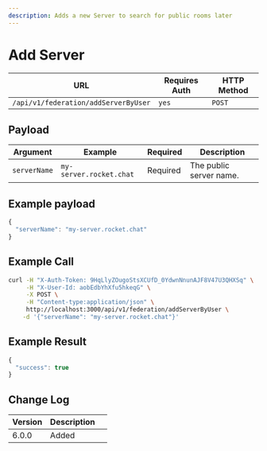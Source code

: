 ```yaml
---
description: Adds a new Server to search for public rooms later
---
```


# Add Server

| URL                                  | Requires Auth | HTTP Method |
| ------------------------------------ | ------------- | ----------- |
| `/api/v1/federation/addServerByUser` | `yes`         | `POST`      |

## Payload

| Argument     | Example                 | Required | Description             |
| ------------ | ----------------------- | -------- | ----------------------- |
| `serverName` | `my-server.rocket.chat` | Required | The public server name. |

## Example payload

```javascript
{
  "serverName": "my-server.rocket.chat"
}
```

## Example Call

```bash
curl -H "X-Auth-Token: 9HqLlyZOugoStsXCUfD_0YdwnNnunAJF8V47U3QHXSq" \
     -H "X-User-Id: aobEdbYhXfu5hkeqG" \
     -X POST \
     -H "Content-type:application/json" \
     http://localhost:3000/api/v1/federation/addServerByUser \
    -d '{"serverName": "my-server.rocket.chat"}'
```

## Example Result

```javascript
{
  "success": true
}
```

## Change Log

<table><thead><tr><th>Version</th><th>Description</th><th data-hidden></th></tr></thead><tbody><tr><td>6.0.0</td><td>Added</td><td></td></tr></tbody></table>
